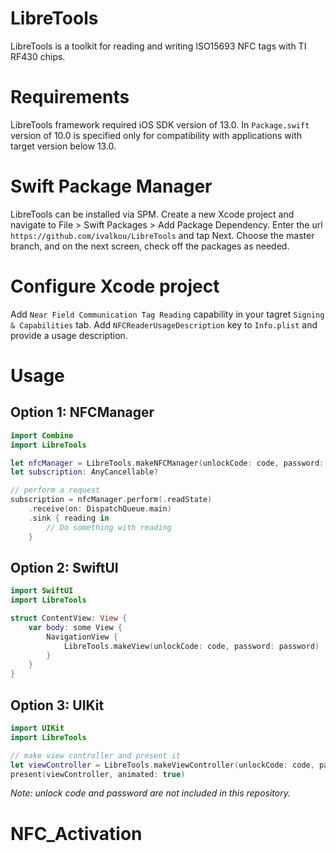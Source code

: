 # LibreTools

LibreTools is a toolkit for reading and writing ISO15693 NFC tags with TI RF430 chips.

# Requirements

LibreTools framework required iOS SDK version of 13.0. In `Package.swift`  version of 10.0 is specified only for compatibility with applications with target version below 13.0.

# Swift Package Manager

LibreTools can be installed via SPM. Create a new Xcode project and navigate to File > Swift Packages > Add Package Dependency. Enter the url `https://github.com/ivalkou/LibreTools` and tap Next. Choose the master branch, and on the next screen, check off the packages as needed.

# Configure Xcode project

Add  `Near Field Communication Tag Reading` capability in your tagret `Signing & Capabilities` tab.  Add `NFCReaderUsageDescription` key to `Info.plist` and provide a usage description.

# Usage

## Option 1: NFCManager

```swift
import Combine
import LibreTools

let nfcManager = LibreTools.makeNFCManager(unlockCode: code, password: password)
let subscription: AnyCancellable?

// perform a request
subscription = nfcManager.perform(.readState)
    .receive(on: DispatchQueue.main)
    .sink { reading in
        // Do something with reading 
    }
```

## Option 2: SwiftUI

```swift
import SwiftUI
import LibreTools

struct ContentView: View {
    var body: some View {
        NavigationView {
            LibreTools.makeView(unlockCode: code, password: password)
        }
    }
}
```

## Option 3: UIKit

```swift
import UIKit
import LibreTools

// make view controller and present it
let viewController = LibreTools.makeViewController(unlockCode: code, password: password)
present(viewController, animated: true)
```

*Note: unlock code and password are not included in this repository.*
# NFC_Activation
